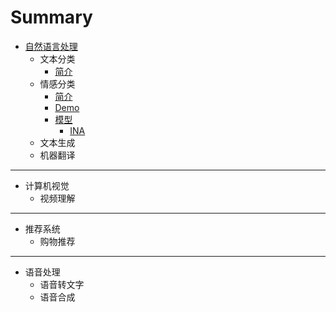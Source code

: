 # Summary

* [自然语言处理](NLP.md)
    * 文本分类
        * [简介](Cls/Text_cls/Intro.md)
    * 情感分类
        * [简介](Cls/Senti_cls/Intro.md)
        * [Demo](Cls/Senti_cls/Demo.md)
        * [模型](Cls/Senti_cls/Model.md)
            * [INA](Cls/Senti_cls/Models/INA.md)
    * 文本生成
    * 机器翻译

-----
* 计算机视觉
    * 视频理解

-----
* 推荐系统
    * 购物推荐

-----
* 语音处理
    * 语音转文字
    * 语音合成

